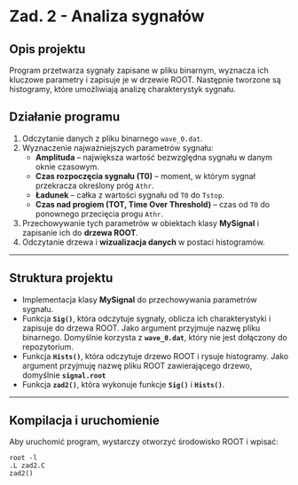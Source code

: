 # **Zad. 2 - Analiza sygnałów**

## **Opis projektu**
Program przetwarza sygnały zapisane w pliku binarnym, wyznacza ich kluczowe parametry i zapisuje je w drzewie ROOT. Następnie tworzone są histogramy, które umożliwiają analizę charakterystyk sygnału.


## **Działanie programu**
1. Odczytanie danych z pliku binarnego `wave_0.dat`.
2. Wyznaczenie najważniejszych parametrów sygnału:
   - **Amplituda** – największa wartość bezwzględna sygnału w danym oknie czasowym.
   - **Czas rozpoczęcia sygnału (T0)** – moment, w którym sygnał przekracza określony próg `Athr`.
   - **Ładunek** – całka z wartości sygnału od `T0` do `Tstop`.
   - **Czas nad progiem (TOT, Time Over Threshold)** – czas od `T0` do ponownego przecięcia progu `Athr`.
3. Przechowywanie tych parametrów w obiektach klasy **MySignal** i zapisanie ich do **drzewa ROOT**.
4. Odczytanie drzewa i **wizualizacja danych** w postaci histogramów.

---

## **Struktura projektu**
  - Implementacja klasy **MySignal** do przechowywania parametrów sygnału.
  - Funkcja **`Sig()`**, która odczytuje sygnały, oblicza ich charakterystyki i zapisuje do drzewa ROOT. Jako argument przyjmuje nazwę pliku binarnego. Domyślnie korzysta z **`wave_0.dat`**, który nie jest dołączony do repozytorium.  
  - Funkcja **`Hists()`**, która odczytuje drzewo ROOT i rysuje histogramy. Jako argument przyjmuję nazwę pliku ROOT zawierającego drzewo, domyślnie **`signal.root`**
  - Funkcja **`zad2()`**, która wykonuje funkcje **`Sig()`** i **`Hists()`**.


---

## **Kompilacja i uruchomienie**
Aby uruchomić program, wystarczy otworzyć środowisko ROOT i wpisać:

```
root -l
.L zad2.C
zad2()
```
